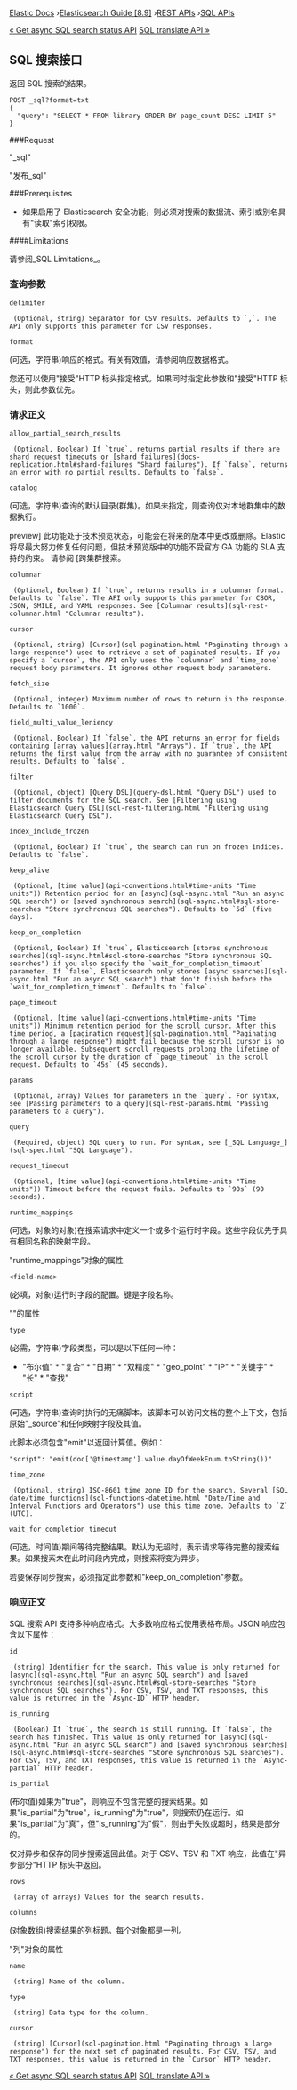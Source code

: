 

[Elastic Docs](/guide/) ›[Elasticsearch Guide [8.9]](index.md) ›[REST
APIs](rest-apis.md) ›[SQL APIs](sql-apis.md)

[« Get async SQL search status API](get-async-sql-search-status-api.md) [SQL
translate API »](sql-translate-api.md)

## SQL 搜索接口

返回 SQL 搜索的结果。

    
    
    POST _sql?format=txt
    {
      "query": "SELECT * FROM library ORDER BY page_count DESC LIMIT 5"
    }

###Request

"_sql"

"发布_sql"

###Prerequisites

* 如果启用了 Elasticsearch 安全功能，则必须对搜索的数据流、索引或别名具有"读取"索引权限。

####Limitations

请参阅_SQL Limitations_。

### 查询参数

`delimiter`

     (Optional, string) Separator for CSV results. Defaults to `,`. The API only supports this parameter for CSV responses. 
`format`

    

(可选，字符串)响应的格式。有关有效值，请参阅响应数据格式。

您还可以使用"接受"HTTP 标头指定格式。如果同时指定此参数和"接受"HTTP 标头，则此参数优先。

### 请求正文

`allow_partial_search_results`

     (Optional, Boolean) If `true`, returns partial results if there are shard request timeouts or [shard failures](docs-replication.html#shard-failures "Shard failures"). If `false`, returns an error with no partial results. Defaults to `false`. 
`catalog`

    

(可选，字符串)查询的默认目录(群集)。如果未指定，则查询仅对本地群集中的数据执行。

preview] 此功能处于技术预览状态，可能会在将来的版本中更改或删除。Elastic 将尽最大努力修复任何问题，但技术预览版中的功能不受官方 GA 功能的 SLA 支持的约束。 请参阅 [跨集群搜索。

`columnar`

     (Optional, Boolean) If `true`, returns results in a columnar format. Defaults to `false`. The API only supports this parameter for CBOR, JSON, SMILE, and YAML responses. See [Columnar results](sql-rest-columnar.html "Columnar results"). 
`cursor`

     (Optional, string) [Cursor](sql-pagination.html "Paginating through a large response") used to retrieve a set of paginated results. If you specify a `cursor`, the API only uses the `columnar` and `time_zone` request body parameters. It ignores other request body parameters. 

`fetch_size`

     (Optional, integer) Maximum number of rows to return in the response. Defaults to `1000`. 

`field_multi_value_leniency`

     (Optional, Boolean) If `false`, the API returns an error for fields containing [array values](array.html "Arrays"). If `true`, the API returns the first value from the array with no guarantee of consistent results. Defaults to `false`. 
`filter`

     (Optional, object) [Query DSL](query-dsl.html "Query DSL") used to filter documents for the SQL search. See [Filtering using Elasticsearch Query DSL](sql-rest-filtering.html "Filtering using Elasticsearch Query DSL"). 
`index_include_frozen`

     (Optional, Boolean) If `true`, the search can run on frozen indices. Defaults to `false`. 
`keep_alive`

     (Optional, [time value](api-conventions.html#time-units "Time units")) Retention period for an [async](sql-async.html "Run an async SQL search") or [saved synchronous search](sql-async.html#sql-store-searches "Store synchronous SQL searches"). Defaults to `5d` (five days). 
`keep_on_completion`

     (Optional, Boolean) If `true`, Elasticsearch [stores synchronous searches](sql-async.html#sql-store-searches "Store synchronous SQL searches") if you also specify the `wait_for_completion_timeout` parameter. If `false`, Elasticsearch only stores [async searches](sql-async.html "Run an async SQL search") that don't finish before the `wait_for_completion_timeout`. Defaults to `false`. 
`page_timeout`

     (Optional, [time value](api-conventions.html#time-units "Time units")) Minimum retention period for the scroll cursor. After this time period, a [pagination request](sql-pagination.html "Paginating through a large response") might fail because the scroll cursor is no longer available. Subsequent scroll requests prolong the lifetime of the scroll cursor by the duration of `page_timeout` in the scroll request. Defaults to `45s` (45 seconds). 
`params`

     (Optional, array) Values for parameters in the `query`. For syntax, see [Passing parameters to a query](sql-rest-params.html "Passing parameters to a query"). 
`query`

     (Required, object) SQL query to run. For syntax, see [_SQL Language_](sql-spec.html "SQL Language"). 
`request_timeout`

     (Optional, [time value](api-conventions.html#time-units "Time units")) Timeout before the request fails. Defaults to `90s` (90 seconds). 
`runtime_mappings`

    

(可选，对象的对象)在搜索请求中定义一个或多个运行时字段。这些字段优先于具有相同名称的映射字段。

"runtime_mappings"对象的属性

`<field-name>`

    

(必填，对象)运行时字段的配置。键是字段名称。

""的属性<field-name>

`type`

    

(必需，字符串)字段类型，可以是以下任何一种：

* "布尔值" * "复合" * "日期" * "双精度" * "geo_point" * "IP" * "关键字" * "长" * "查找"

`script`

    

(可选，字符串)查询时执行的无痛脚本。该脚本可以访问文档的整个上下文，包括原始"_source"和任何映射字段及其值。

此脚本必须包含"emit"以返回计算值。例如：

    
    
    "script": "emit(doc['@timestamp'].value.dayOfWeekEnum.toString())"

`time_zone`

     (Optional, string) ISO-8601 time zone ID for the search. Several [SQL date/time functions](sql-functions-datetime.html "Date/Time and Interval Functions and Operators") use this time zone. Defaults to `Z` (UTC). 
`wait_for_completion_timeout`

    

(可选，时间值)期间等待完整结果。默认为无超时，表示请求等待完整的搜索结果。如果搜索未在此时间段内完成，则搜索将变为异步。

若要保存同步搜索，必须指定此参数和"keep_on_completion"参数。

### 响应正文

SQL 搜索 API 支持多种响应格式。大多数响应格式使用表格布局。JSON 响应包含以下属性：

`id`

     (string) Identifier for the search. This value is only returned for [async](sql-async.html "Run an async SQL search") and [saved synchronous searches](sql-async.html#sql-store-searches "Store synchronous SQL searches"). For CSV, TSV, and TXT responses, this value is returned in the `Async-ID` HTTP header. 
`is_running`

     (Boolean) If `true`, the search is still running. If `false`, the search has finished. This value is only returned for [async](sql-async.html "Run an async SQL search") and [saved synchronous searches](sql-async.html#sql-store-searches "Store synchronous SQL searches"). For CSV, TSV, and TXT responses, this value is returned in the `Async-partial` HTTP header. 
`is_partial`

    

(布尔值)如果为"true"，则响应不包含完整的搜索结果。如果"is_partial"为"true"，is_running"为"true"，则搜索仍在运行。如果"is_partial"为"真"，但"is_running"为"假"，则由于失败或超时，结果是部分的。

仅对异步和保存的同步搜索返回此值。对于 CSV、TSV 和 TXT 响应，此值在"异步部分"HTTP 标头中返回。

`rows`

     (array of arrays) Values for the search results. 
`columns`

    

(对象数组)搜索结果的列标题。每个对象都是一列。

"列"对象的属性

`name`

     (string) Name of the column. 
`type`

     (string) Data type for the column. 

`cursor`

     (string) [Cursor](sql-pagination.html "Paginating through a large response") for the next set of paginated results. For CSV, TSV, and TXT responses, this value is returned in the `Cursor` HTTP header. 

[« Get async SQL search status API](get-async-sql-search-status-api.md) [SQL
translate API »](sql-translate-api.md)
